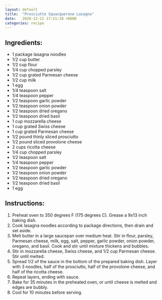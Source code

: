 ```yaml
---
layout: default
title:  "Prosciutto Squacquerone Lasagna"
date:   2020-12-12 17:21:18 +0000
categories: recipe
---
```


## Ingredients:

- 1 package lasagna noodles
- 1/2 cup butter
- 1/2 cup flour
- 1/4 cup chopped parsley
- 1/2 cup grated Parmesan cheese
- 1/2 cup milk
- 1 egg
- 1/4 teaspoon salt
- 1/4 teaspoon pepper
- 1/2 teaspoon garlic powder
- 1/2 teaspoon onion powder
- 1/2 teaspoon dried oregano
- 1/2 teaspoon dried basil
- 1 cup mozzarella cheese
- 1 cup grated Swiss cheese
- 1 cup grated Parmesan cheese
- 1/2 pound thinly sliced prosciutto
- 1/2 pound sliced provolone cheese
- 2 cups ricotta cheese
- 1/4 cup chopped parsley
- 1/2 teaspoon salt
- 1/4 teaspoon pepper
- 1/2 teaspoon garlic powder
- 1/2 teaspoon onion powder
- 1/2 teaspoon dried oregano
- 1/2 teaspoon dried basil
- 1 egg


## Instructions:

1. Preheat oven to 350 degrees F (175 degrees C). Grease a 9x13 inch baking dish.
2. Cook lasagna noodles according to package directions, then drain and set aside.
3. Melt butter in a large saucepan over medium heat. Stir in flour, parsley, Parmesan cheese, milk, egg, salt, pepper, garlic powder, onion powder, oregano, and basil. Cook and stir until mixture thickens and bubbles.
4. Stir in mozzarella cheese, Swiss cheese, and 1/2 cup Parmesan cheese. Stir until melted.
5. Spread 1/2 of the sauce in the bottom of the prepared baking dish. Layer with 3 noodles, half of the prosciutto, half of the provolone cheese, and half of the ricotta cheese.
5. Repeat layers, ending with sauce.
6. Bake for 35 minutes in the preheated oven, or until cheese is melted and edges are bubbly.
7. Cool for 10 minutes before serving.

